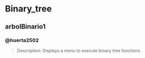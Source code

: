 # Binary_tree
## arbolBinario1
### @huerta2502
> Description: Displays a menu to execute binary tree functions
